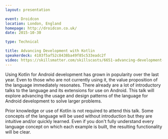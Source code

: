 ```yaml
---
layout: presentation

event: Droidcon
location: London, England
homepage: http://droidcon.co.uk/
date: 2015-10-30

type: Technical

title: Advancing Development with Kotlin
speakerdeck: 4103f5af52c8438ba49f85c533eadc2f
video: https://skillsmatter.com/skillscasts/6651-advancing-development-with-the-kotlin-language
---
```


Using Kotlin for Android development has grown in popularity over the last year. Even to those who are not currently using it, the value proposition of the language immediately resonates. There already are a lot of introductory talks to the language and its extensions for use on Android. This talk will explore advancing the usage and design patterns of the language for Android development to solve larger problems.

Prior knowledge or use of Kotlin is not required to attend this talk. Some concepts of the language will be used without introduction but they are intuitive and/or quickly learned. Even if you don't fully understand every language concept on which each example is built, the resulting functionality will be clear.
